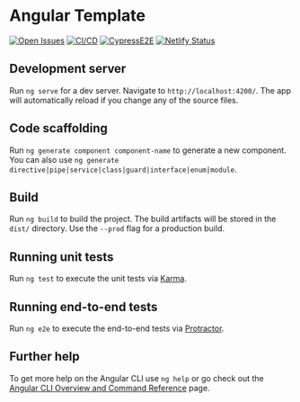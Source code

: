# Angular Template

[![Open Issues](https://img.shields.io/github/issues-raw/UdL-EPS-SoftArch/mypets-geiade?logo=github)](https://github.com/orgs/UdL-EPS-SoftArch/projects/21)
[![CI/CD](https://github.com/UdL-EPS-SoftArch/mypets-geiade/actions/workflows/ci-cd.yml/badge.svg)](https://github.com/UdL-EPS-SoftArch/mypets-geiade/actions)
[![CypressE2E](https://img.shields.io/endpoint?url=https://dashboard.cypress.io/badge/simple/4isjgp&style=flat&logo=cypress)](https://dashboard.cypress.io/projects/4isjgp/runs)
[![Netlify Status](https://api.netlify.com/api/v1/badges/bed54a5c-1e02-4083-aa58-5c226cf1bb38/deploy-status)](https://mypets-geiade.netlify.app)

## Development server

Run `ng serve` for a dev server. Navigate to `http://localhost:4200/`. The app will automatically reload if you change any of the source files.

## Code scaffolding

Run `ng generate component component-name` to generate a new component. You can also use `ng generate directive|pipe|service|class|guard|interface|enum|module`.

## Build

Run `ng build` to build the project. The build artifacts will be stored in the `dist/` directory. Use the `--prod` flag for a production build.

## Running unit tests

Run `ng test` to execute the unit tests via [Karma](https://karma-runner.github.io).

## Running end-to-end tests

Run `ng e2e` to execute the end-to-end tests via [Protractor](http://www.protractortest.org/).

## Further help

To get more help on the Angular CLI use `ng help` or go check out the [Angular CLI Overview and Command Reference](https://angular.io/cli) page.
